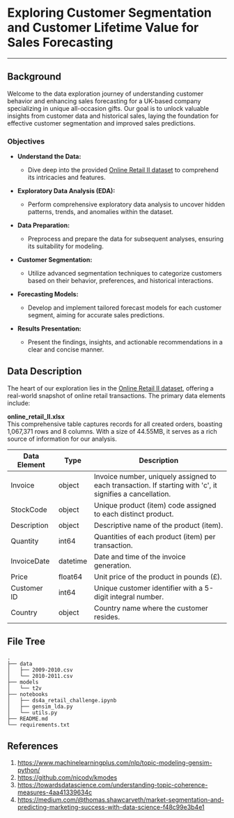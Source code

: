 # Exploring Customer Segmentation and Customer Lifetime Value for Sales Forecasting

---

## Background

Welcome to the data exploration journey of understanding customer behavior and enhancing sales forecasting for a UK-based company specializing in unique all-occasion gifts. Our goal is to unlock valuable insights from customer data and historical sales, laying the foundation for effective customer segmentation and improved sales predictions.

### Objectives

- **Understand the Data:**
  - Dive deep into the provided [Online Retail II dataset](https://archive.ics.uci.edu/dataset/502/online+retail+ii) to comprehend its intricacies and features.
  
- **Exploratory Data Analysis (EDA):**
  - Perform comprehensive exploratory data analysis to uncover hidden patterns, trends, and anomalies within the dataset.
  
- **Data Preparation:**
  - Preprocess and prepare the data for subsequent analyses, ensuring its suitability for modeling.
  
- **Customer Segmentation:**
  - Utilize advanced segmentation techniques to categorize customers based on their behavior, preferences, and historical interactions.

- **Forecasting Models:**
  - Develop and implement tailored forecast models for each customer segment, aiming for accurate sales predictions.

- **Results Presentation:**
  - Present the findings, insights, and actionable recommendations in a clear and concise manner.

## Data Description

The heart of our exploration lies in the [Online Retail II dataset](https://archive.ics.uci.edu/dataset/502/online+retail+ii), offering a real-world snapshot of online retail transactions. The primary data elements include:

**online_retail_II.xlsx**  
This comprehensive table captures records for all created orders, boasting 1,067,371 rows and 8 columns. With a size of 44.55MB, it serves as a rich source of information for our analysis.

| Data Element   | Type     | Description                                              |
| --------------- | -------- | -------------------------------------------------------- |
| Invoice         | object   | Invoice number, uniquely assigned to each transaction. If starting with 'c', it signifies a cancellation. |
| StockCode       | object   | Unique product (item) code assigned to each distinct product. |
| Description     | object   | Descriptive name of the product (item).                  |
| Quantity        | int64    | Quantities of each product (item) per transaction.        |
| InvoiceDate     | datetime | Date and time of the invoice generation.                  |
| Price           | float64  | Unit price of the product in pounds (£).                  |
| Customer ID     | int64    | Unique customer identifier with a 5-digit integral number.|
| Country         | object   | Country name where the customer resides.                  |

## File Tree
```
.
├── data
│   ├── 2009-2010.csv
│   └── 2010-2011.csv
├── models
│   └── t2v
├── notebooks
│   ├── ds4a_retail_challenge.ipynb
│   ├── gensim_lda.py
│   └── utils.py
├── README.md
└── requirements.txt
```  

## References 

1. <https://www.machinelearningplus.com/nlp/topic-modeling-gensim-python/>
1. <https://github.com/nicodv/kmodes>
1. <https://towardsdatascience.com/understanding-topic-coherence-measures-4aa41339634c>
1. <https://medium.com/@thomas.shawcarveth/market-segmentation-and-predicting-marketing-success-with-data-science-f48c99e3b4e1> 